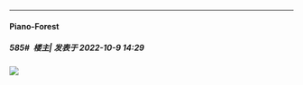 

*****

####  Piano-Forest  
##### 585#         楼主| 发表于 2022-10-9 14:29

<img src="https://p.sda1.dev/7/f5bb2bdb25b45bb40a3b522fd57518a6/yande.re 1027717 luminous_witches.jpg" referrerpolicy="no-referrer">

